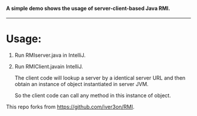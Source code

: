 #### A simple demo shows the usage of server-client-based Java RMI.

---



# Usage:

1. Run RMIserver.java in IntelliJ.

2. Run RMIClient.javain IntelliJ.

   The client code will lookup a server by a identical server URL and then obtain an instance of object instantiated in server JVM.
   
   So the client code can call any method in this instance of object.





This repo forks from https://github.com/iver3on/RMI.
